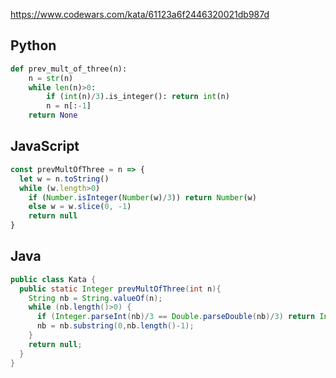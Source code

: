 https://www.codewars.com/kata/61123a6f2446320021db987d

## Python
```python
def prev_mult_of_three(n):
    n = str(n)
    while len(n)>0:
        if (int(n)/3).is_integer(): return int(n)
        n = n[:-1]
    return None
```

## JavaScript
```js
const prevMultOfThree = n => {
  let w = n.toString()
  while (w.length>0)
    if (Number.isInteger(Number(w)/3)) return Number(w)
    else w = w.slice(0, -1)
    return null
}
```

## Java
```java
public class Kata {
  public static Integer prevMultOfThree(int n){
    String nb = String.valueOf(n);
    while (nb.length()>0) {
      if (Integer.parseInt(nb)/3 == Double.parseDouble(nb)/3) return Integer.parseInt(nb);
      nb = nb.substring(0,nb.length()-1);
    }
    return null;
  }
}
```